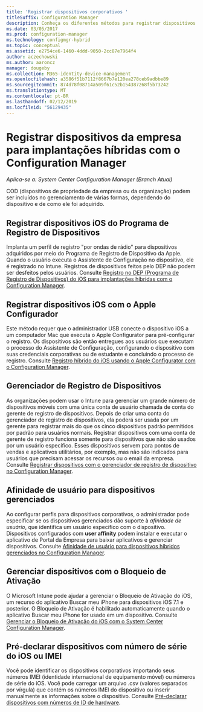 ```yaml
---
title: 'Registrar dispositivos corporativos '
titleSuffix: Configuration Manager
description: Conheça os diferentes métodos para registrar dispositivos da empresa para implantações híbridas com o Configuration Manager.
ms.date: 03/05/2017
ms.prod: configuration-manager
ms.technology: configmgr-hybrid
ms.topic: conceptual
ms.assetid: e2754ce6-1460-4ddd-9050-2cc87e7964f4
author: aczechowski
ms.author: aaroncz
manager: dougeby
ms.collection: M365-identity-device-management
ms.openlocfilehash: a3586f51b7112f8667b7e120ea278ceb9adbbe89
ms.sourcegitcommit: 874d78f08714a509f61c52b154387268f5b73242
ms.translationtype: MT
ms.contentlocale: pt-BR
ms.lasthandoff: 02/12/2019
ms.locfileid: "56129435"
---
```

# <a name="enroll-company-owned-devices-for-hybrid-deployments-with-configuration-manager"></a>Registrar dispositivos da empresa para implantações híbridas com o Configuration Manager

*Aplica-se a: System Center Configuration Manager (Branch Atual)*

COD (dispositivos de propriedade da empresa ou da organização) podem ser incluídos no gerenciamento de várias formas, dependendo do dispositivo e de como ele foi adquirido.  

## <a name="enroll-device-enrollment-program-ios-devices"></a>Registrar dispositivos iOS do Programa de Registro de Dispositivos  
 Implanta um perfil de registro "por ondas de rádio" para dispositivos adquiridos por meio do Programa de Registro de Dispositivo da Apple. Quando o usuário executa o Assistente de Configuração no dispositivo, ele é registrado no Intune.  Registros de dispositivos feitos pelo DEP não podem ser desfeitos pelos usuários. Consulte [Registro no DEP (Programa de Registro de Dispositivos) do iOS para implantações híbridas com o Configuration Manager](../../mdm/deploy-use/ios-device-enrollment-program-for-hybrid.md).  

## <a name="enroll-ios-devices-with-apple-configurator"></a>Registrar dispositivos iOS com o Apple Configurador  
 Este método requer que o administrador USB conecte o dispositivo iOS a um computador Mac que executa o Apple Configurator para pré-configurar o registro. Os dispositivos são então entregues aos usuários que executam o processo do Assistente de Configuração, configurando o dispositivo com suas credenciais corporativas ou de estudante e concluindo o processo de registro. Consulte [Registro híbrido do iOS usando o Apple Configurator com o Configuration Manager](../../mdm/deploy-use/ios-hybrid-enrollment-using-apple-configurator.md).  

## <a name="device-enrollment-manager"></a>Gerenciador de Registro de Dispositivos  
 As organizações podem usar o Intune para gerenciar um grande número de dispositivos móveis com uma única conta de usuário chamada de conta do gerente de registro de dispositivos. Depois de criar uma conta do gerenciador de registro de dispositivos, ela poderá ser usada por um gerente para registrar mais do que os cinco dispositivos padrão permitidos por padrão para usuários normais. Registrar dispositivos com uma conta de gerente de registro funciona somente para dispositivos que não são usados por um usuário específico. Esses dispositivos servem para pontos de vendas e aplicativos utilitários, por exemplo, mas não são indicados para usuários que precisam acessar os recursos ou o email da empresa. Consulte [Registrar dispositivos com o gerenciador de registro de dispositivo no Configuration Manager](../../mdm/deploy-use/enroll-devices-with-device-enrollment-manager.md).  

## <a name="user-affinity-for-managed-devices"></a>Afinidade de usuário para dispositivos gerenciados  
 Ao configurar perfis para dispositivos corporativos, o administrador pode especificar se os dispositivos gerenciados dão suporte à *afinidade de usuário*, que identifica um usuário específico com o dispositivo. Dispositivos configurados com **user affinity** podem instalar e executar o aplicativo de Portal da Empresa para baixar aplicativos e gerenciar dispositivos. Consulte [Afinidade de usuário para dispositivos híbridos gerenciados no Configuration Manager](../../mdm/deploy-use/user-affinity-for-hybrid-managed-devices.md).  

## <a name="manage-devices-with-activation-lock"></a>Gerenciar dispositivos com o Bloqueio de Ativação  
 O Microsoft Intune pode ajudar a gerenciar o Bloqueio de Ativação do iOS, um recurso do aplicativo Buscar meu iPhone para dispositivos iOS 7.1 e posterior. O Bloqueio de Ativação é habilitado automaticamente quando o aplicativo Buscar meu iPhone for usado em um dispositivo. Consulte [Gerenciar o Bloqueio de Ativação do iOS com o System Center Configuration Manager](../../mdm/deploy-use/manage-ios-activation-lock.md).

 ## <a name="predeclare-devices-with-imei-or-ios-serial-numbers"></a>Pré-declarar dispositivos com número de série do iOS ou IMEI

Você pode identificar os dispositivos corporativos importando seus números IMEI (identidade internacional de equipamento móvel) ou números de série do iOS. Você pode carregar um arquivo .csv (valores separados por vírgula) que contém os números IMEI do dispositivo ou inserir manualmente as informações sobre o dispositivo.  Consulte [Pré-declarar dispositivos com números de ID de hardware](../../mdm/deploy-use/predeclare-devices-with-hardware-id.md).
